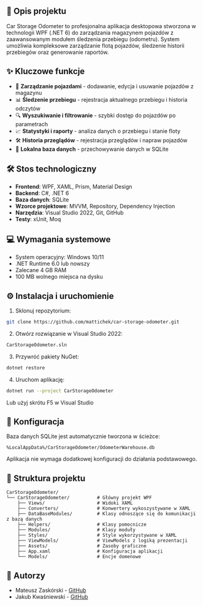 ## 📖 Opis projektu

Car Storage Odometer to profesjonalna aplikacja desktopowa stworzona w technologii WPF (.NET 6) do zarządzania magazynem pojazdów z zaawansowanym modułem śledzenia przebiegu (odometru). System umożliwia kompleksowe zarządzanie flotą pojazdów, śledzenie historii przebiegów oraz generowanie raportów.

## ✨ Kluczowe funkcje

- 🚗 **Zarządzanie pojazdami** - dodawanie, edycja i usuwanie pojazdów z magazynu
- 📊 **Śledzenie przebiegu** - rejestracja aktualnego przebiegu i historia odczytów
- 🔍 **Wyszukiwanie i filtrowanie** - szybki dostęp do pojazdów po parametrach
- 📈 **Statystyki i raporty** - analiza danych o przebiegu i stanie floty
- 🛠 **Historia przeglądów** - rejestracja przeglądów i napraw pojazdów
- 💾 **Lokalna baza danych** - przechowywanie danych w SQLite

## 🛠 Stos technologiczny

- **Frontend**: WPF, XAML, Prism, Material Design
- **Backend**: C#, .NET 6
- **Baza danych**: SQLite
- **Wzorce projektowe**: MVVM, Repository, Dependency Injection
- **Narzędzia**: Visual Studio 2022, Git, GitHub
- **Testy**: xUnit, Moq

## 💻 Wymagania systemowe

- System operacyjny: Windows 10/11
- .NET Runtime 6.0 lub nowszy
- Zalecane 4 GB RAM
- 100 MB wolnego miejsca na dysku

## ⚙️ Instalacja i uruchomienie

1. Sklonuj repozytorium:
```bash
git clone https://github.com/mattichek/car-storage-odometer.git
```

2. Otwórz rozwiązanie w Visual Studio 2022:
```bash
CarStorageOdometer.sln
```

3. Przywróć pakiety NuGet:
```bash
dotnet restore
```

4. Uruchom aplikację:
```bash
dotnet run --project CarStorageOdometer
```

Lub użyj skrótu F5 w Visual Studio

## 🔧 Konfiguracja

Baza danych SQLite jest automatycznie tworzona w ścieżce:
```
%LocalAppData%/CarStorageOdometer/OdometerWarehouse.db
```

Aplikacja nie wymaga dodatkowej konfiguracji do działania podstawowego.

## 📂 Struktura projektu

```
CarStorageOdometer/
└── CarStorageOdometer/          # Główny projekt WPF
    ├── Views/                   # Widoki XAML
    ├── Converters/              # Konwertery wykoszystywane w XAML
    ├── DataBaseModules/         # Klasy odnoszące się do komunikacji z bazą danych
    ├── Helpers/                 # Klasy pomocnicze
    ├── Modules/                 # Klasy moduły 
    ├── Styles/                  # Style wykorzystywane w XAML
    ├── ViewModels/              # ViewModels z logiką prezentacji
    ├── Assets/                  # Zasoby graficzne
    ├── App.xaml                 # Konfiguracja aplikacji
    └── Models/                  # Encje domenowe
```

## 👥 Autorzy

- Mateusz Zaskórski - [GitHub](https://github.com/mattichek)
- Jakub Kwaśniewski - [GitHub](https://github.com/miszczur)
